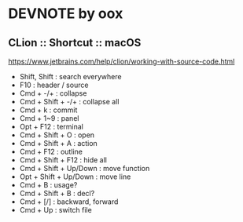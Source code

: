 # DEVNOTE by oox

## CLion :: Shortcut :: macOS

https://www.jetbrains.com/help/clion/working-with-source-code.html

- Shift, Shift : search everywhere
- F10 : header / source
- Cmd + -/+ : collapse
- Cmd + Shift + -/+ : collapse all
- Cmd + k : commit
- Cmd + 1~9 : panel
- Opt + F12 : terminal
- Cmd + Shift + O : open
- Cmd + Shift + A : action
- Cmd + F12 : outline
- Cmd + Shift + F12 : hide all
- Cmd + Shift + Up/Down : move function
- Opt + Shift + Up/Down : move line
- Cmd + B : usage?
- Cmd + Shift + B : decl?
- Cmd + [/] : backward, forward
- Cmd + Up : switch file